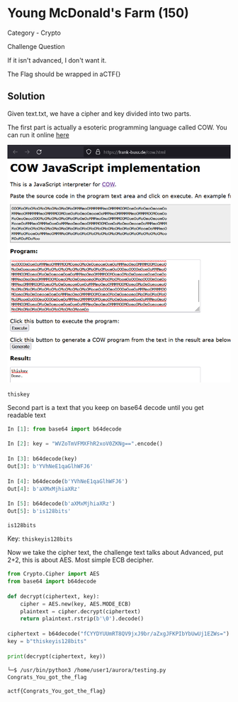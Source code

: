 # Young McDonald's Farm (150)

Category - Crypto

Challenge Question

If it isn't advanced, I don't want it.

The Flag should be wrapped in aCTF{}

## Solution

Given text.txt, we have a cipher and key divided into two parts.

The first part is actually a esoteric programming language called COW. You can run it online [here](https://frank-buss.de/cow.html)

![alt text](image.png)

`thiskey`

Second part is a text that you keep on base64 decode until you get readable text

```python
In [1]: from base64 import b64decode

In [2]: key = "WVZoTmVFMXFhR2xoV0ZKNg==".encode()

In [3]: b64decode(key)
Out[3]: b'YVhNeE1qaGlhWFJ6'

In [4]: b64decode(b'YVhNeE1qaGlhWFJ6')
Out[4]: b'aXMxMjhiaXRz'

In [5]: b64decode(b'aXMxMjhiaXRz')
Out[5]: b'is128bits'
```

`is128bits`

Key: `thiskeyis128bits`

Now we take the cipher text, the challenge text talks about Advanced, put 2+2, this is about AES. Most simple ECB decipher.

```python
from Crypto.Cipher import AES
from base64 import b64decode

def decrypt(ciphertext, key):
    cipher = AES.new(key, AES.MODE_ECB)
    plaintext = cipher.decrypt(ciphertext)
    return plaintext.rstrip(b'\0').decode()

ciphertext = b64decode("fCYYDYUUmRT8QV9jxJ9br/aZxgJFKPIbYbUwUj1EZWs=")
key = b"thiskeyis128bits"

print(decrypt(ciphertext, key))
```
```
└─$ /usr/bin/python3 /home/user1/aurora/testing.py
Congrats_You_got_the_flag
```

`actf{Congrats_You_got_the_flag}`
